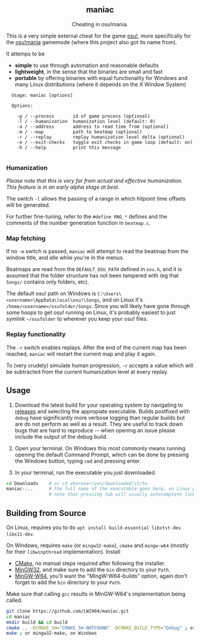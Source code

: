 <h2 align="center">maniac</h2>

<p align="center">Cheating in osu!mania.</p>

This is a very simple external cheat for the game [osu!](https://osu.ppy.sh/), more specifically for the [osu!mania](https://osu.ppy.sh/help/wiki/Game_Modes/osu!mania) gamemode (where this project also got its name from).

It attemps to be
- __simple__ to use through automation and reasonable defaults
- __lightweight__, in the sense that the binaries are small and fast
- __portable__ by offering binaries with equal functionality for Windows and many Linux distributions (where it depends on the X Window System)

```
  Usage: maniac [options]

  Options:

    -p / --process       id of game process (optional)  
    -l / --humanization  humanization level (default: 0)
    -a / --address       address to read time from (optional)
    -m / --map           path to beatmap (optional)
    -r / --replay        replay humanization level delta (optional)   
    -e / --exit-checks   toggle exit checks in game loop (default: on)
    -h / --help          print this message


```

### Humanization

_Please note that this is very far from actual and effective humanization. This feature is in an early alpha stage at best._

The switch `-l` allows the passing of a range in which hitpoint time offsets will be generated.

For further fine-tuning, refer to the `#define RNG_*` defines and the comments of the number generation function in `beatmap.c`.

### Map fetching

If no `-m` switch is passed, `maniac` will attempt to read the beatmap from the window title, and idle while you're in the menus.

Beatmaps are read from the `DEFAULT_OSU_PATH` defined in `osu.h`, and it is assumed that the folder structure has not been tampered with (eg that `Songs/` contains only folders, etc).

The default osu! path on Windows is `C:\Users\<username>\AppData\local\osu!\Songs`, and on Linux it's `/home/<username>/osufolder/Songs`. Since you will likely have gone through some hoops to get osu! running on Linux, it's probably easiest to just symlink `~/osufolder` to wherever you keep your osu! files.

### Replay functionality

The `-r` switch enables replays. After the end of the current map has been reached, `maniac` will restart the current map and play it again.

To (very crudely) simulate human progression, `-r` accepts a value which will be subtracted from the current humanization level at every replay.

## Usage

1. Download the latest build for your operating system by navigating to [releases](https://github.com/LW2904/maniac/releases) and selecting the appropiate executable. Builds postfixed with `debug` have significantly more verbose logging than regular builds but are do not perform as well as a result. They are useful to track down bugs that are hard to reproduce -- when opening an issue please include the output of the debug build.

2. Open your terminal. On Windows this most commonly means running opening the default Command Prompt, which can be done by pressing the Windows button, typing `cmd` and pressing enter.

3. In your terminal, run the executable you just downloaded.
```bash
cd Downloads    # or cd wherever/you/downloaded/it/to
maniac-...      # the full name of the executable goes here, on Linux prefix with ./
                # note that pressing tab will usually autocomplete lines
```

## Building from Source

On Linux, requires you to do `apt install build-essential libxtst-dev libx11-dev`.

On Windows, requires `make` (or `mingw32-make`), `cmake` and `mingw-w64` (mostly for their `libwinpthread` implementation). Install

- [CMake](https://cmake.org/), no manual steps required after following the installer.
- [MinGW32](http://www.mingw.org/wiki/Getting_Started), and make sure to add the `bin` directory to your `Path`.
- [MinGW-W64](http://mingw-w64.org/doku.php/download), you'll want the "MingW-W64-builds" option, again don't forget to add the `bin` directory to your `Path`.

Make sure that calling `gcc` results in MinGW-W64's implementation being called.

```bash
git clone https://github.com/LW2904/maniac.git
cd maniac
mkdir build && cd build
cmake .. -DCMAKE_SH="CMAKE_SH-NOTFOUND" -DCMAKE_BUILD_TYPE="Debug" ; or "Release"
make ; or mingw32-make, on Windows
```
